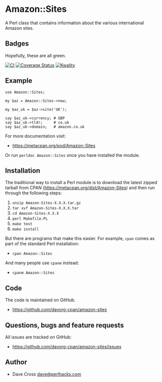 # Amazon::Sites

A Perl class that contains information about the various international Amazon
sites.

## Badges

Hopefully, these are all green.

[![CI](https://github.com/davorg-cpan/amazon-sites/actions/workflows/perltest.yml/badge.svg)](https://github.com/davorg-cpan/amazon-sites/actions/workflows/perltest.yml)
[![Coverage Status](https://coveralls.io/repos/github/davorg-cpan/amazon-sites/badge.svg?branch=main)](https://coveralls.io/github/davorg-cpan/amazon-sites?branch=main)
[![Kwality](https://cpants.cpanauthors.org/release/DAVECROSS/Amazon-Sites.svg "Kwality")](https://cpants.cpanauthors.org/release/DAVECROSS/Amazon-Sites)

## Example

    use Amazon::Sites;

    my $az = Amazon::Sites->new;

    my $az_uk = $az->site('UK');

    say $az_uk->currency; # GBP
    say $az_uk->tldr;     # co.uk
    say $az_uk->domain;   # amazon.co.uk

For more documentation visit:

* https://metacpan.org/pod/Amazon::Sites

Or run `perldoc Amazon::Sites` once you have installed the module.

## Installation

The traditional way to install a Perl module is to download the latest zipped
tarball from CPAN (https://metacpan.org/dist/Amazon-Sites) and then run
through the following steps:

1. `unzip Amazon-Sites-X.X.X.tar.gz`
1. `tar xvf Amazon-Sites-X.X.X.tar`
1. `cd Amazon-Sites-X.X.X`
1. `perl Makefile.PL`
1. `make test`
1. `make install`

But there are programs that make this easier. For example, `cpan` comes as
part of the standard Perl installation:

* `cpan Amazon::Sites`

And many people use `cpanm` instead:

* `cpanm Amazon::Sites`

## Code

The code is maintained on GitHub.

* https://github.com/davorg-cpan/amazon-sites

## Questions, bugs and feature requests

All issues are tracked on GitHub:

* https://github.com/davorg-cpan/amazon-sites/issues

## Author

* Dave Cross <dave@perlhacks.com>

